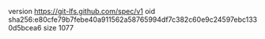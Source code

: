 version https://git-lfs.github.com/spec/v1
oid sha256:e80cfe79b7febe40a911562a58765994df7c382c60e9c24597ebc1330d5bcea6
size 1077
